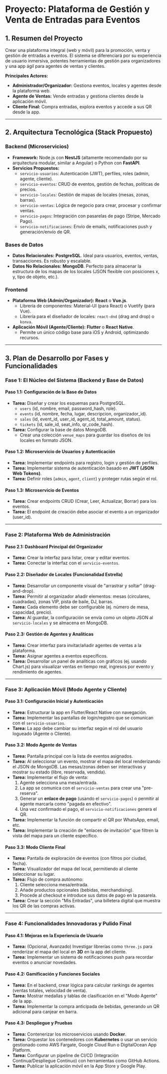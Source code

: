 # Proyecto: Plataforma de Gestión y Venta de Entradas para Eventos

## 1. Resumen del Proyecto

Crear una plataforma integral (web y móvil) para la promoción, venta y gestión de entradas a eventos. El sistema se diferenciará por su experiencia de usuario inmersiva, potentes herramientas de gestión para organizadores y una app ágil para agentes de ventas y clientes.

**Principales Actores:**
*   **Administrador/Organizador:** Gestiona eventos, locales y agentes desde la plataforma web.
*   **Agente de Ventas:** Vende entradas y gestiona clientes desde la aplicación móvil.
*   **Cliente Final:** Compra entradas, explora eventos y accede a sus QR desde la app.

---

## 2. Arquitectura Tecnológica (Stack Propuesto)

### **Backend (Microservicios)**
*   **Framework:** Node.js con **NestJS** (altamente recomendado por su arquitectura modular, similar a Angular) o Python con **FastAPI**.
*   **Servicios Propuestos:**
    *   `servicio-usuarios`: Autenticación (JWT), perfiles, roles (admin, agente, cliente).
    *   `servicio-eventos`: CRUD de eventos, gestión de fechas, políticas de precios.
    *   `servicio-locales`: Gestión de mapas de locales (mesas, zonas, barras).
    *   `servicio-ventas`: Lógica de negocio para crear, procesar y confirmar ventas.
    *   `servicio-pagos`: Integración con pasarelas de pago (Stripe, Mercado Pago).
    *   `servicio-notificaciones`: Envío de emails, notificaciones push y generación/envío de QR.

### **Bases de Datos**
*   **Datos Relacionales:** **PostgreSQL**. Ideal para usuarios, eventos, ventas, transacciones. Es robusto y escalable.
*   **Datos No Relacionales:** **MongoDB**. Perfecto para almacenar la estructura de los mapas de los locales (JSON flexible con posiciones x, y, tipo de objeto, etc.).

### **Frontend**
*   **Plataforma Web (Admin/Organizador):** **React** o **Vue.js**.
    *   Librería de componentes: Material-UI (para React) o Vuetify (para Vue).
    *   Librería para el diseñador de locales: `react-dnd` (drag and drop) o `konva`.
*   **Aplicación Móvil (Agente/Cliente):** **Flutter** o **React Native**.
    *   Permite un único código base para iOS y Android, optimizando recursos.

---

## 3. Plan de Desarrollo por Fases y Funcionalidades

### **Fase 1: El Núcleo del Sistema (Backend y Base de Datos)**

#### **Paso 1.1: Configuración de la Base de Datos**
*   **Tarea:** Diseñar y crear los esquemas para PostgreSQL.
    *   `users` (id, nombre, email, password_hash, role).
    *   `events` (id, nombre, fecha, lugar, descripcion, organizador_id).
    *   `sales` (id, event_id, user_id, agent_id, total_amount, status).
    *   `tickets` (id, sale_id, seat_info, qr_code_hash).
*   **Tarea:** Configurar la base de datos MongoDB.
    *   Crear una colección `venue_maps` para guardar los diseños de los locales en formato JSON.

#### **Paso 1.2: Microservicio de Usuarios y Autenticación**
*   **Tarea:** Implementar endpoints para registro, login y gestión de perfiles.
*   **Tarea:** Implementar sistema de autenticación basado en **JWT (JSON Web Tokens)**.
*   **Tarea:** Definir roles (`admin`, `agent`, `client`) y proteger rutas según el rol.

#### **Paso 1.3: Microservicio de Eventos**
*   **Tarea:** Crear endpoints CRUD (Crear, Leer, Actualizar, Borrar) para los eventos.
*   **Tarea:** El endpoint de creación debe asociar el evento a un organizador (user_id).

---

### **Fase 2: Plataforma Web de Administración**

#### **Paso 2.1: Dashboard Principal del Organizador**
*   **Tarea:** Crear la interfaz para listar, crear y editar eventos.
*   **Tarea:** Conectar la interfaz con el `servicio-eventos`.

#### **Paso 2.2: Diseñador de Locales (Funcionalidad Estrella)**
*   **Tarea:** Desarrollar un componente visual de "arrastrar y soltar" (drag-and-drop).
*   **Tarea:** Permitir al organizador añadir elementos: mesas (circulares, cuadradas), zonas VIP, pista de baile, DJ, barras.
*   **Tarea:** Cada elemento debe ser configurable (ej. número de mesa, capacidad, precio).
*   **Tarea:** Al guardar, la configuración se envía como un objeto JSON al `servicio-locales` y se almacena en MongoDB.

#### **Paso 2.3: Gestión de Agentes y Analíticas**
*   **Tarea:** Crear interfaz para invitar/añadir agentes de ventas a la plataforma.
*   **Tarea:** Asignar agentes a eventos específicos.
*   **Tarea:** Desarrollar un panel de analíticas con gráficos (ej. usando Chart.js) para visualizar ventas en tiempo real, ingresos por evento y rendimiento de agentes.

---

### **Fase 3: Aplicación Móvil (Modo Agente y Cliente)**

#### **Paso 3.1: Configuración Inicial y Autenticación**
*   **Tarea:** Estructurar la app en Flutter/React Native con navegación.
*   **Tarea:** Implementar las pantallas de login/registro que se comunican con el `servicio-usuarios`.
*   **Tarea:** La app debe cambiar su interfaz según el rol del usuario logueado (Agente o Cliente).

#### **Paso 3.2: Modo Agente de Ventas**
*   **Tarea:** Pantalla principal con la lista de eventos asignados.
*   **Tarea:** Al seleccionar un evento, mostrar el mapa del local renderizando el JSON de MongoDB. Las mesas/zonas deben ser interactivas y mostrar su estado (libre, reservada, vendida).
*   **Tarea:** Implementar el flujo de venta:
    1.  Agente selecciona una mesa/entrada.
    2.  La app se comunica con el `servicio-ventas` para crear una "pre-reserva".
    3.  Generar un **enlace de pago** (usando el `servicio-pagos`) o permitir al agente marcarla como "pagada en efectivo".
    4.  Una vez confirmado el pago, el `servicio-notificaciones` genera el QR.
*   **Tarea:** Implementar la función de compartir el QR por WhatsApp, email, etc.
*   **Tarea:** Implementar la creación de "enlaces de invitación" que filtren la vista del mapa para un cliente específico.

#### **Paso 3.3: Modo Cliente Final**
*   **Tarea:** Pantalla de exploración de eventos (con filtros por ciudad, fecha).
*   **Tarea:** Visualizador del mapa del local, permitiendo al cliente seleccionar su lugar.
*   **Tarea:** Flujo de compra autónomo:
    1.  Cliente selecciona mesa/entrada.
    2.  Añade productos opcionales (bebidas, merchandising).
    3.  Procede al checkout e introduce sus datos de pago en la pasarela.
*   **Tarea:** Crear la sección "Mis Entradas", una billetera digital que muestra los QR de las compras activas.

---

### **Fase 4: Funcionalidades Innovadoras y Pulido Final**

#### **Paso 4.1: Mejoras en la Experiencia de Usuario**
*   **Tarea:** (Opcional, Avanzado) Investigar librerías como `three.js` para renderizar el mapa del local en **3D** en la app del cliente.
*   **Tarea:** Implementar un sistema de notificaciones push para recordar eventos o anunciar novedades.

#### **Paso 4.2: Gamificación y Funciones Sociales**
*   **Tarea:** En el backend, crear lógica para calcular rankings de agentes (ventas totales, velocidad de venta).
*   **Tarea:** Mostrar medallas y tablas de clasificación en el "Modo Agente" de la app.
*   **Tarea:** Implementar la compra anticipada de bebidas, generando un QR adicional para canjear en barra.

#### **Paso 4.3: Despliegue y Pruebas**
*   **Tarea:** Contenerizar los microservicios usando **Docker**.
*   **Tarea:** Orquestar los contenedores con **Kubernetes** o usar un servicio gestionado como AWS Fargate, Google Cloud Run o DigitalOcean App Platform.
*   **Tarea:** Configurar un pipeline de CI/CD (Integración Continua/Despliegue Continuo) con herramientas como GitHub Actions.
*   **Tarea:** Publicar la aplicación móvil en la App Store y Google Play.


